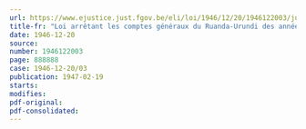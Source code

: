 ```yaml
---
url: https://www.ejustice.just.fgov.be/eli/loi/1946/12/20/1946122003/justel
title-fr: "Loi arrêtant les comptes généraux du Ruanda-Urundi des années 1933 et 1934 et contenant le règlement définitif du budget des exercices 1932 et 1933"
date: 1946-12-20
source:
number: 1946122003
page: 888888
case: 1946-12-20/03
publication: 1947-02-19
starts:
modifies:
pdf-original:
pdf-consolidated:
---
```



